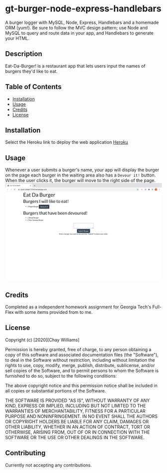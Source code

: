 # gt-burger-node-express-handlebars
 A burger logger with MySQL, Node, Express, Handlebars and a homemade ORM (yum!). Be sure to follow the MVC design pattern; use Node and MySQL to query and route data in your app, and Handlebars to generate your HTML.

## Description 
Eat-Da-Burger! is a restaurant app that lets users input the names of burgers they'd like to eat.




## Table of Contents



* [Installation](#installation)
* [Usage](#usage)
* [Credits](#credits)
* [License](#license)


## Installation

Select the Heroku link to deploy the web application [Heroku](https://quiet-citadel-27243.herokuapp.com/)


## Usage 


Whenever a user submits a burger's name, your app will display the burger on the page each burger in the waiting area also has a `Devour it!` button. When the user clicks it, the burger will move to the right side of the page.
![Picture of deployed app](public/assets/images/burger.png)


## Credits

Completed as a independent homework assignment for Georgia Tech's Full-Flex with some items provided from to me.



## License

Copyright (c) [2020][Chay Williams]

Permission is hereby granted, free of charge, to any person obtaining a copy of this software and associated documentation files (the "Software"), to deal in the Software without restriction, including without limitation the rights to use, copy, modify, merge, publish, distribute, sublicense, and/or sell copies of the Software, and to permit persons to whom the Software is furnished to do so, subject to the following conditions:

The above copyright notice and this permission notice shall be included in all copies or substantial portions of the Software.

THE SOFTWARE IS PROVIDED "AS IS", WITHOUT WARRANTY OF ANY KIND, EXPRESS OR IMPLIED, INCLUDING BUT NOT LIMITED TO THE WARRANTIES OF MERCHANTABILITY, FITNESS FOR A PARTICULAR PURPOSE AND NONINFRINGEMENT. IN NO EVENT SHALL THE AUTHORS OR COPYRIGHT HOLDERS BE LIABLE FOR ANY CLAIM, DAMAGES OR OTHER LIABILITY, WHETHER IN AN ACTION OF CONTRACT, TORT OR OTHERWISE, ARISING FROM, OUT OF OR IN CONNECTION WITH THE SOFTWARE OR THE USE OR OTHER DEALINGS IN THE SOFTWARE.


## Contributing
Currently not accepting any contributions.

